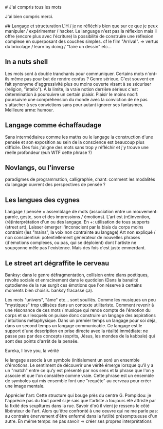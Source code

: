 # J'ai compris tous les mots

J'ai bien compris merci.

## Langage et structuration
L'H / je ne réfléchis bien que sur ce que je peux manipuler / expérimenter / hacker. Le language n'est pas la réflexion mais il offre (encore plus avec l'écriture)
la possibilité de construire une réflexion complexe en superposant des couches simples.
cf le film "Arrival". => vertus du bricolage / learn by doing / "faire un dessin" etc...

## In a nuts shell
Les mots sont à double tranchants pour communiquer. Certains mots n'ont-ils même pas pour but de rendre confus ?
Genre sérieux. C'est souvent en fait synonyme d'aggressivité plus ou moins ouverte visant à se sécuriser (religion, "intello").
A la limite, la vraie notion derrière sérieux c'est détermination à poursuivre un certain plaisir. Plaisir le moins nocif:
poursuivre une compréhension du monde avec la conviction de ne pas s'attacher à ses convictions sans pour autant ignorer
ses fantasmes. Meilleure arme: humour.

## Langage comme échaffaudage
Sans intermédiaires comme les maths ou le langage la construction d'une pensée et son exposition au sein de la conscience est beaucoup plus difficile. Des fois j'aligne des mots sans trop y réfléchir et j'y trouve une réelle profondeur (euh WTF cette phrase ?)

## Novlangs, ou l'inverse
paradigmes de programmation, calligraphie, chant: comment les modalités du langage ouvrent des perspectives de pensée ?

## Les langues des cygnes
Langage / pensée = assemblage de mots (association entre un mouvement: parole, geste, son et des impressions / émotions). L'art est (ré)invention, (ré)interprétation d'un ou des langage. En +: utilisation de tous supports (street art), Laisser émerger l'inconscient par la biais du corps moins contraint (les "mains", la voix non contrainte au langage)
Art non expliqué / non conscientisé: potentiellement générateur de nouvelles phrases (d'émotions complexes, ou pas, qui se déploient) dont l'artiste ne soupçonne mêle pas l'existence.
Mais des fois c'est juste emmerdant.

## Le street art dégraffite le cerveau
Banksy: dans le genre défragmentation, collision entre élans poétiques, révolte sociale et enracinement dans le quotidien (Dans la banalité qutodienne de la rue surgit ces émotions que l'on réserve à certains moments bien choisis. banksy fracasse ça).

Les mots "univers", "âme" etc... sont souillés. Comme les musiques un peu "mystiques" trop utilisées dans un contexte
utilitariste. Comment revenir à une résonance de ces mots / musique qui rende compte de l'émotion du corps et sur lesquels
on puisse donc construire un langage des aspirations / intuitions métaphysique. Dans un premier temps un langage pour soi déjà,
dans un second temps un langage communicable. Ce langage est le support d'une description en prise directe avec la réalité
immédiate: ne passe pas par des concepts (esprits, Jésus, les mondes de la kabbale) qui sont des points d'arrêt de la pensée.


Eureka, I love you, la vérité

le langage associe à un symbole (initialement un son) un ensemble d'émotions. Le sentiment de découvrir une vérité émerge lorsque qu'il y a un "match" entre ce qu'y est présenté par nos sens et la phrase que l'on y associe et que l'on considère comme vraie. Cette phrase est un ensemble de symboles qui mis ensemble font une "requête" au cerveau pour créer une image mentale.

Apprécier l'art:
Cette structure qui bouge près du centre G. Pompidou: je l'apprécie pas du tout pareil si je sais que l'artiste a toujours été attristé par la fixité des scupltures dans la rue. Savoir d'où il vient je ressens le côté libérateur de l'art. Alors qu'être confronté à une oeuvre qui ne me parle pas: au contraire énervement d'être enfermé dans la futilité présomptueuse d'un autre.
En même temps: ne pas savoir => créer ses propres interprétations

